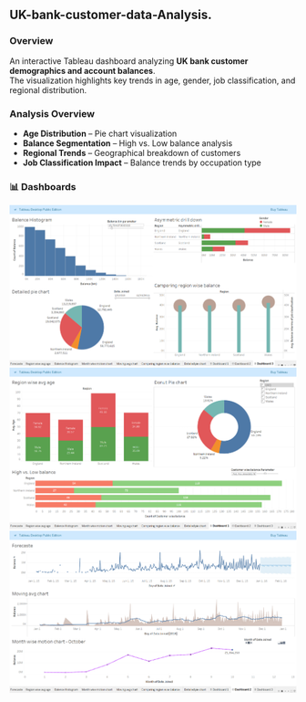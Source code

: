 ## UK-bank-customer-data-Analysis.

### Overview
An interactive Tableau dashboard analyzing **UK bank customer demographics and account balances**.  
The visualization highlights key trends in age, gender, job classification, and regional distribution.

### Analysis Overview
- **Age Distribution** – Pie chart visualization  
- **Balance Segmentation** – High vs. Low balance analysis  
- **Regional Trends** – Geographical breakdown of customers  
- **Job Classification Impact** – Balance trends by occupation type  


### 📊 Dashboards
![UK Bank Customers Dashboard](https://github.com/Balaji1546/UK-bank-customer-data-Analysis./blob/main/Screenshot%202025-08-12%20102349.png)
![UK Bank Customers Dashboard](https://github.com/Balaji1546/UK-bank-customer-data-Analysis./blob/main/Screenshot%202025-08-12%20102437.png)
![UK Bank Customers Dashboard](https://github.com/Balaji1546/UK-bank-customer-data-Analysis./blob/main/Screenshot%202025-08-13%20125155.png)

